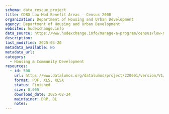 ```yaml
---
schema: data_rescue_project 
title: CDBG Low-Mod Benefit Areas - Census 2000
organization: Department of Housing and Urban Development
agency: Department of Housing and Urban Development
websites: hudexchange.info
data_source: https://www.hudexchange.info/manage-a-program/census/low-mod-income-summary-data/
description: 
last_modified: 2025-03-20
metadata_available: No
metadata_url: 
category:
  - Housing & Community Development 
resources:
  - id: 500
    url: https://www.datalumos.org/datalumos/project/220601/version/V1/view
    format: PDF, XLS, XLSX
    status: Finished
    size: 0.005
    download_date: 2025-02-24
    maintainer: DRP, DL
    notes: 
---
```

